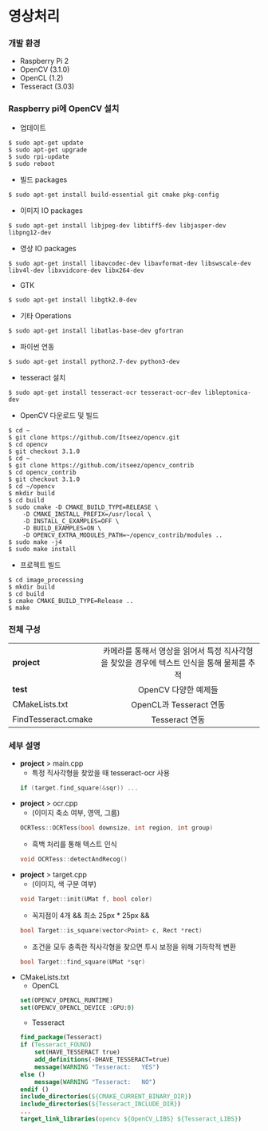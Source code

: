 # 영상처리
### 개발 환경
- Raspberry Pi 2
- OpenCV (3.1.0)
- OpenCL (1.2)
- Tesseract (3.03)

###  Raspberry pi에 OpenCV 설치
- 업데이트
```
$ sudo apt-get update
$ sudo apt-get upgrade
$ sudo rpi-update
$ sudo reboot
```
- 빌드 packages
```
$ sudo apt-get install build-essential git cmake pkg-config
```
- 이미지 IO packages
```
$ sudo apt-get install libjpeg-dev libtiff5-dev libjasper-dev libpng12-dev
```
- 영상 IO packages
```
$ sudo apt-get install libavcodec-dev libavformat-dev libswscale-dev libv4l-dev libxvidcore-dev libx264-dev
```
- GTK
```
$ sudo apt-get install libgtk2.0-dev
```
- 기타 Operations
```
$ sudo apt-get install libatlas-base-dev gfortran
```
- 파이썬 연동
```
$ sudo apt-get install python2.7-dev python3-dev
```
- tesseract 설치
```
$ sudo apt-get install tesseract-ocr tesseract-ocr-dev libleptonica-dev
```
- OpenCV 다운로드 및 빌드
```
$ cd ~
$ git clone https://github.com/Itseez/opencv.git
$ cd opencv
$ git checkout 3.1.0
$ cd ~
$ git clone https://github.com/itseez/opencv_contrib
$ cd opencv_contrib
$ git checkout 3.1.0
$ cd ~/opencv
$ mkdir build
$ cd build
$ sudo cmake -D CMAKE_BUILD_TYPE=RELEASE \
    -D CMAKE_INSTALL_PREFIX=/usr/local \
    -D INSTALL_C_EXAMPLES=OFF \
    -D BUILD_EXAMPLES=ON \
    -D OPENCV_EXTRA_MODULES_PATH=~/opencv_contrib/modules ..
$ sudo make -j4
$ sudo make install
```
- 프로젝트 빌드
```
$ cd image_processing
$ mkdir build
$ cd build
$ cmake CMAKE_BUILD_TYPE=Release ..
$ make
```

### 전체 구성
| | |
| ------------- |:-------------:|
|**project**|카메라를 통해서 영상을 읽어서 특정 직사각형을 찾았을 경우에 텍스트 인식을 통해 물체를 추적|
|**test**|OpenCV 다양한 예제들|
|CMakeLists.txt|OpenCL과 Tesseract 연동|
|FindTesseract.cmake|Tesseract 연동|

### 세부 설명
- **project** > main.cpp
    - 특정 직사각형을 찾았을 때 tesseract-ocr 사용
    ``` cpp
    if (target.find_square(&sqr)) ...
    ```
- **project** > ocr.cpp
    - (이미지 축소 여부, 영역, 그룹)
    ``` cpp
    OCRTess::OCRTess(bool downsize, int region, int group)
    ```
    - 흑백 처리를 통해 텍스트 인식
    ``` cpp
    void OCRTess::detectAndRecog()
    ```
- **project** > target.cpp
    - (이미지, 색 구분 여부)
    ``` cpp
    void Target::init(UMat f, bool color)
    ```
    - 꼭지점이 4개 && 최소 25px * 25px && 
    ``` cpp
    bool Target::is_square(vector<Point> c, Rect *rect)
    ```
    - 조건을 모두 충족한 직사각형을 찾으면 투시 보정을 위해 기하학적 변환
    ``` cpp
    bool Target::find_square(UMat *sqr)
    ```
- CMakeLists.txt
    - OpenCL
    ``` cmake
    set(OPENCV_OPENCL_RUNTIME)
    set(OPENCV_OPENCL_DEVICE :GPU:0)
    ```
    - Tesseract
    ``` cmake
    find_package(Tesseract)
    if (Tesseract_FOUND)
        set(HAVE_TESSERACT true)
        add_definitions(-DHAVE_TESSERACT=true)
        message(WARNING "Tesseract:   YES")
    else ()
        message(WARNING "Tesseract:   NO")
    endif ()
    include_directories(${CMAKE_CURRENT_BINARY_DIR})
    include_directories(${Tesseract_INCLUDE_DIR})
    ... 
    target_link_libraries(opencv ${OpenCV_LIBS} ${Tesseract_LIBS})
    ```
